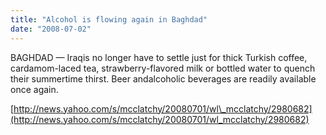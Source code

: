 ```yaml
---
title: "Alcohol is flowing again in Baghdad"
date: "2008-07-02"
---
```


BAGHDAD — Iraqis no longer have to settle just for thick Turkish coffee, cardamom-laced tea, strawberry-flavored milk or bottled water to quench their summertime thirst. Beer andalcoholic beverages are readily available once again.  

[http://news.yahoo.com/s/mcclatchy/20080701/wl\_mcclatchy/2980682](http://news.yahoo.com/s/mcclatchy/20080701/wl_mcclatchy/2980682)
